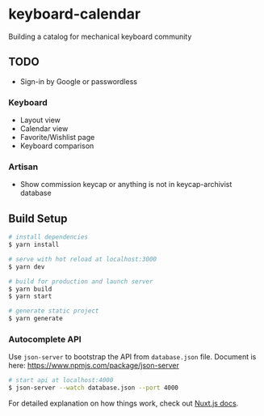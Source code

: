 # keyboard-calendar
Building a catalog for mechanical keyboard community

## TODO
- Sign-in by Google or passwordless

### Keyboard
- Layout view
- Calendar view
- Favorite/Wishlist page
- Keyboard comparison

### Artisan
- Show commission keycap or anything is not in keycap-archivist database

## Build Setup

```bash
# install dependencies
$ yarn install

# serve with hot reload at localhost:3000
$ yarn dev

# build for production and launch server
$ yarn build
$ yarn start

# generate static project
$ yarn generate
```

### Autocomplete API

Use `json-server` to bootstrap the API from `database.json` file. Document is here: https://www.npmjs.com/package/json-server

```bash
# start api at localhost:4000
$ json-server --watch database.json --port 4000
```

For detailed explanation on how things work, check out [Nuxt.js docs](https://nuxtjs.org).
